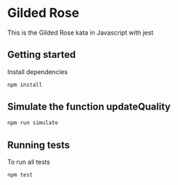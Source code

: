 # Gilded Rose

This is the Gilded Rose kata in Javascript with jest

## Getting started

Install dependencies

```sh
npm install
```
## Simulate the function updateQuality

```sh
npm run simulate
```
## Running tests

To run all tests

```sh
npm test
```
